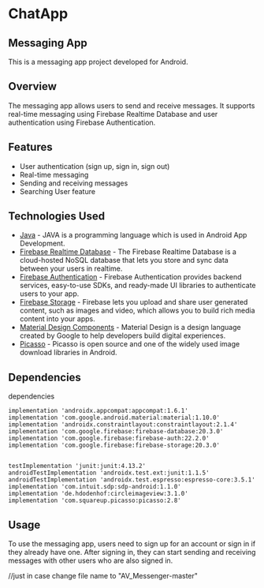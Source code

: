 # ChatApp

## Messaging App

This is a messaging app project developed for Android.

## Overview

The messaging app allows users to send and receive messages. It supports real-time messaging using Firebase Realtime Database and user authentication using Firebase Authentication. 

## Features

- User authentication (sign up, sign in, sign out)
- Real-time messaging
- Sending and receiving messages
- Searching User feature

## Technologies Used

- [Java](https://www.java.com/en/) - JAVA is a programming language which is used in Android App Development.
- [Firebase Realtime Database](https://firebase.google.com/docs/database) - The Firebase Realtime Database is a cloud-hosted NoSQL database that lets you store and sync data between your users in realtime.
- [Firebase Authentication](https://firebase.google.com/docs/auth) - Firebase Authentication provides backend services, easy-to-use SDKs, and ready-made UI libraries to authenticate users to your app.
- [Firebase Storage](https://firebase.google.com/docs/storage) - Firebase lets you upload and share user generated content, such as images and video, which allows you to build rich media content into your apps.
- [Material Design Components](https://m2.material.io/develop/android) - Material Design is a design language created by Google to help developers build digital experiences.
- [Picasso](https://square.github.io/picasso/) - Picasso is open source and one of the widely used image download libraries in Android.


## Dependencies

dependencies 

    implementation 'androidx.appcompat:appcompat:1.6.1'
    implementation 'com.google.android.material:material:1.10.0'
    implementation 'androidx.constraintlayout:constraintlayout:2.1.4'
    implementation 'com.google.firebase:firebase-database:20.3.0'
    implementation 'com.google.firebase:firebase-auth:22.2.0'
    implementation 'com.google.firebase:firebase-storage:20.3.0'


    testImplementation 'junit:junit:4.13.2'
    androidTestImplementation 'androidx.test.ext:junit:1.1.5'
    androidTestImplementation 'androidx.test.espresso:espresso-core:3.5.1'
    implementation 'com.intuit.sdp:sdp-android:1.1.0'
    implementation 'de.hdodenhof:circleimageview:3.1.0'
    implementation 'com.squareup.picasso:picasso:2.8'



## Usage

To use the messaging app, users need to sign up for an account or sign in if they already have one. After signing in, they can start sending and receiving messages with other users who are also signed in.



//just in case change file name to "AV_Messenger-master"



